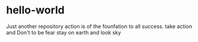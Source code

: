 # hello-world
Just another repository
action is  of the founfation to all success.
take action and Don't to be fear
stay on earth and look sky 
